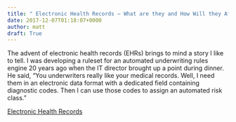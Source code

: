 ```yaml
---
title: " Electronic Health Records – What are they and How Will they Affect Life and Disability Insurance Underwriting?"
date: 2017-12-07T01:18:07+0000
author: matt
draft: True
---
```

The advent of electronic health records (EHRs) brings to mind a story I like to tell. I was developing a ruleset for an automated underwriting rules engine 20 years ago when the IT director brought up a point during dinner. He said, “You underwriters really like your medical records. Well, I need them in an electronic data format with a dedicated field containing diagnostic codes. Then I can use those codes to assign an automated risk class.”

[ Electronic Health Records ]( https://www.munichre.com/site/marclife-mobile/get/documents_E1616655328/marclife/assset.marclife/Documents/Publications/electronic-health-record-WP_11-27-17.pdf )
